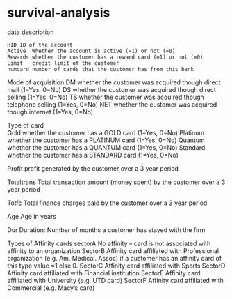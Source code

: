 # survival-analysis

data description

	HID	ID of the account
	Active	Whether the account is active (=1) or not (=0) 
	Rewards	whether the customer has a reward card (=1) or not (=0)
	Limit	credit limit of the customer
	numcard	number of cards that the customer has from this bank
Mode of acquisition	
DM	whether the customer was acquired though direct mail (1=Yes, 0=No)
DS	whether the customer was acquired though direct selling (1=Yes, 0=No)
TS	whether the customer was acquired though telephone selling (1=Yes, 0=No)
NET	whether the customer was acquired though internet (1=Yes, 0=No)
	
Type of card	
Gold	whether the customer has a GOLD card (1=Yes, 0=No)
Platinum	whether the customer has a PLATINUM card (1=Yes, 0=No)
Quantum	whether the customer has a QUANTUM card (1=Yes, 0=No)
Standard	whether the customer has a STANDARD card (1=Yes, 0=No)

Profit	profit generated by the customer over a 3 year period

Totaltrans	Total transaction amount (money spent) by the customer over a 3 year period

Totfc	Total finance charges paid by the customer over a 3 year period

Age	Age in years

Dur	Duration: Number of months a customer has stayed with the firm

Types of Affinity cards	sectorA	No affinity – card is not associated with affinity to an organization
	SectorB	Affinity card affiliated with Professional organization (e.g. Am. Medical. Assoc) if a customer has an affinity card of this type value =1 else 0.
	SectorC	Affinity card affiliated with Sports
	SectorD	Affinity card affiliated with Financial institution
	SectorE	Affinity card affiliated with University (e.g. UTD card)
	SectorF	Affinity card affiliated with Commercial (e.g. Macy’s card)
